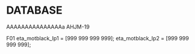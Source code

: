# DATABASE
AAAAAAAAAAAAAAAa
AHJM-19

F01
eta_motblack_Ip1 = [999 999 999 999];
eta_motblack_Ip2 = [999 999 999 999];
